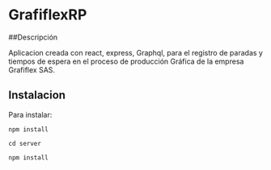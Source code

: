 


GrafiflexRP
==============

##Descripción

Aplicacion creada con react, express, Graphql, para el registro de paradas  y tiempos de espera en el proceso de producción Gráfica de la empresa Grafiflex SAS.


## Instalacion

Para instalar:

`npm install`

`cd server`

`npm install`